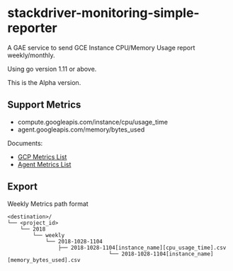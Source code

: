 # stackdriver-monitoring-simple-reporter

A GAE service to send GCE Instance CPU/Memory Usage report weekly/monthly.

Using go version 1.11 or above.

This is the Alpha version.

## Support Metrics

* compute.googleapis.com/instance/cpu/usage_time
* agent.googleapis.com/memory/bytes_used

Documents:
* [GCP Metrics List](https://cloud.google.com/monitoring/api/metrics_gcp)
* [Agent Metrics List](https://cloud.google.com/monitoring/api/metrics_agent#agent-memory)


## Export

Weekly Metrics path format

```shell
<destination>/
└── <project_id>
    └── 2018
        └── weekly
            └── 2018-1028-1104
                ├── 2018-1028-1104[instance_name][cpu_usage_time].csv
 								└── 2018-1028-1104[instance_name][memory_bytes_used].csv
```